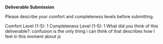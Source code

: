**Deliverable Submission**

Please describe your comfort and completeness levels before submitting.

Comfort Level (1-5): 
1
Completeness Level (1-5):
1
What did you think of this deliverable?:
confusion is the only thing i can think of that describes how I feel in this moment about js